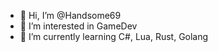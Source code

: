 - 👋 Hi, I’m @Handsome69
- 👀 I’m interested in GameDev
- 🌱 I’m currently learning C#, Lua, Rust, Golang
